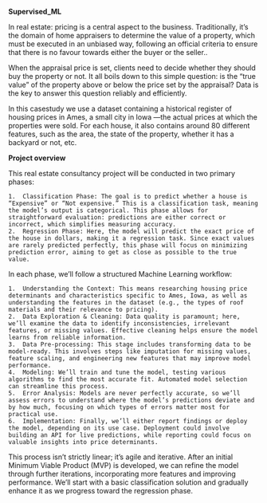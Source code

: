 **Supervised_ML**

In real estate: pricing is a central aspect to the business. Traditionally, it’s the domain of home appraisers to determine the value of a property, which must be executed in an unbiased way, following an official criteria to ensure that there is no favour towards either the buyer or the seller..

When the appraisal price is set, clients need to decide whether they should buy the property or not. It all boils down to this simple question: is the “true value” of the property above or below the price set by the appraisal? Data is the key to answer this question reliably and efficiently.

In this casestudy we use a dataset containing a historical register of housing prices in Ames, a small city in Iowa —the actual prices at which the properties were sold. For each house, it also contains around 80 different features, such as the area, the state of the property, whether it has a backyard or not, etc.

**Project overview**

This real estate consultancy project will be conducted in two primary phases:

	1.	Classification Phase: The goal is to predict whether a house is “Expensive” or “Not expensive.” This is a classification task, meaning the model’s output is categorical. This phase allows for straightforward evaluation: predictions are either correct or incorrect, which simplifies measuring accuracy.
	2.	Regression Phase: Here, the model will predict the exact price of the house in dollars, making it a regression task. Since exact values are rarely predicted perfectly, this phase will focus on minimizing prediction error, aiming to get as close as possible to the true value.

In each phase, we’ll follow a structured Machine Learning workflow:

	1.	Understanding the Context: This means researching housing price determinants and characteristics specific to Ames, Iowa, as well as understanding the features in the dataset (e.g., the types of roof materials and their relevance to pricing).
	2.	Data Exploration & Cleaning: Data quality is paramount; here, we’ll examine the data to identify inconsistencies, irrelevant features, or missing values. Effective cleaning helps ensure the model learns from reliable information.
	3.	Data Pre-processing: This stage includes transforming data to be model-ready. This involves steps like imputation for missing values, feature scaling, and engineering new features that may improve model performance.
	4.	Modeling: We’ll train and tune the model, testing various algorithms to find the most accurate fit. Automated model selection can streamline this process.
	5.	Error Analysis: Models are never perfectly accurate, so we’ll assess errors to understand where the model’s predictions deviate and by how much, focusing on which types of errors matter most for practical use.
	6.	Implementation: Finally, we’ll either report findings or deploy the model, depending on its use case. Deployment could involve building an API for live predictions, while reporting could focus on valuable insights into price determinants.

This process isn’t strictly linear; it’s agile and iterative. After an initial Minimum Viable Product (MVP) is developed, we can refine the model through further iterations, incorporating more features and improving performance. We’ll start with a basic classification solution and gradually enhance it as we progress toward the regression phase.


